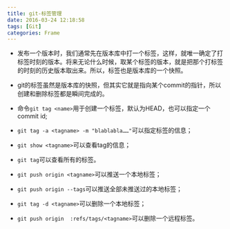 ```yaml
---
title: git-标签管理
date: 2016-03-24 12:18:58
tags: [Git]
categories: Frame
---
```

- 发布一个版本时，我们通常先在版本库中打一个标签，这样，就唯一确定了打标签时刻的版本。将来无论什么时候，取某个标签的版本，就是把那个打标签的时刻的历史版本取出来。所以，标签也是版本库的一个快照。
<!-- more -->
- git的标签虽然是版本库的快照，但其实它就是指向某个commit的指针，所以创建和删除标签都是瞬间完成的。
- 命令`git tag <name>`用于创建一个标签，默认为HEAD，也可以指定一个commit id;
- `git tag -a <tagname> -m "blablabla……"`可以指定标签的信息；
- `git show <tagname>`可以查看tag的信息；
- `git tag`可以查看所有的标签。

- `git push origin <tagname>`可以推送一个本地标签；
- `git push origin --tags`可以推送全部未推送过的本地标签；
- `git tag -d <tagname>`可以删除一个本地标签；
- `git push origin  :refs/tags/<tagname>`可以删除一个远程标签。
